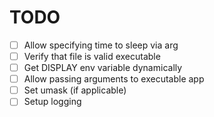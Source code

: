 # TODO

- [ ] Allow specifying time to sleep via arg
- [ ] Verify that file is valid executable
- [ ] Get DISPLAY env variable dynamically
- [ ] Allow passing arguments to executable app
- [ ] Set umask (if applicable)
- [ ] Setup logging
